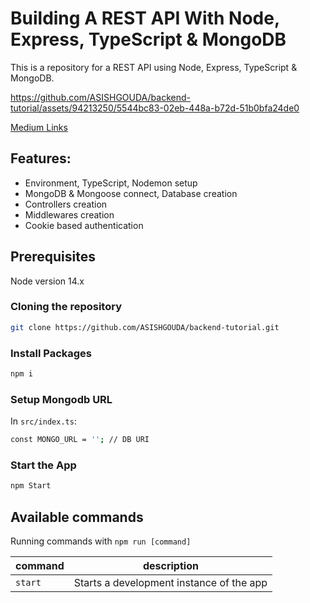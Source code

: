 # Building A REST API With Node, Express, TypeScript & MongoDB


This is a repository for a REST API using Node, Express, TypeScript & MongoDB.

https://github.com/ASISHGOUDA/backend-tutorial/assets/94213250/5544bc83-02eb-448a-b72d-51b0bfa24de0



[Medium Links](URL-to-the-video)

## Features:

- Environment, TypeScript, Nodemon setup
- MongoDB & Mongoose connect, Database creation
- Controllers creation
- Middlewares creation
- Cookie based authentication

## Prerequisites

Node version 14.x

### Cloning the repository

```bash
git clone https://github.com/ASISHGOUDA/backend-tutorial.git
```
### Install Packages
```bash
npm i
```
### Setup Mongodb URL
In `src/index.ts`:
```bash
const MONGO_URL = ''; // DB URI
```
### Start the App
```bash
npm Start
```

## Available commands

Running commands with `npm run [command]`

| command | description                                |
|---------|--------------------------------------------|
| `start`   | Starts a development instance of the app   |
